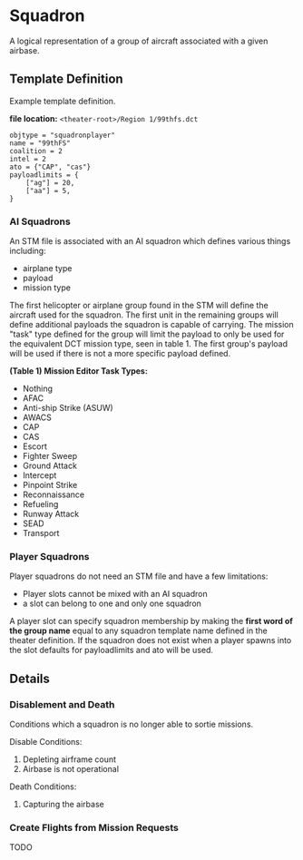 # Squadron

A logical representation of a group of aircraft associated with a given
airbase.

## Template Definition

Example template definition.

**file location:** `<theater-root>/Region 1/99thfs.dct`

	objtype = "squadronplayer"
	name = "99thFS"
	coalition = 2
	intel = 2
	ato = {"CAP", "cas"}
	payloadlimits = {
		["ag"] = 20,
		["aa"] = 5,
	}


### AI Squadrons

An STM file is associated with an AI squadron which defines various
things including:

 * airplane type
 * payload
 * mission type

The first helicopter or airplane group found in the STM will define the
aircraft used for the squadron. The first unit in the remaining groups
will define additional payloads the squadron is capable of carrying.
The mission "task" type defined for the group will limit the payload to
only be used for the equivalent DCT mission type, seen in table 1. The
first group's payload will be used if there is not a more specific
payload defined.

**(Table 1) Mission Editor Task Types:**

 - Nothing
 - AFAC
 - Anti-ship Strike (ASUW)
 - AWACS
 - CAP
 - CAS
 - Escort
 - Fighter Sweep
 - Ground Attack
 - Intercept
 - Pinpoint Strike
 - Reconnaissance
 - Refueling
 - Runway Attack
 - SEAD
 - Transport

### Player Squadrons

Player squadrons do not need an STM file and have a few limitations:

 * Player slots cannot be mixed with an AI squadron
 * a slot can belong to one and only one squadron

A player slot can specify squadron membership by making the **first
word of the group name** equal to any squadron template name defined
in the theater definition. If the squadron does not exist when
a player spawns into the slot defaults for payloadlimits and ato
will be used.

## Details

### Disablement and Death

Conditions which a squadron is no longer able to sortie missions.

Disable Conditions:

 1. Depleting airframe count
 2. Airbase is not operational

Death Conditions:

 1. Capturing the airbase

### Create Flights from Mission Requests

TODO

